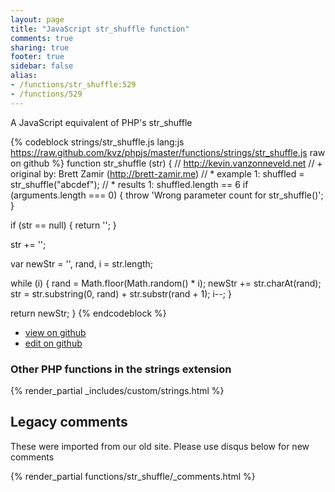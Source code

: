```yaml
---
layout: page
title: "JavaScript str_shuffle function"
comments: true
sharing: true
footer: true
sidebar: false
alias:
- /functions/str_shuffle:529
- /functions/529
---
```

<!-- Generated by Rakefile:build -->
A JavaScript equivalent of PHP's str_shuffle

{% codeblock strings/str_shuffle.js lang:js https://raw.github.com/kvz/phpjs/master/functions/strings/str_shuffle.js raw on github %}
function str_shuffle (str) {
  // http://kevin.vanzonneveld.net
  // +   original by: Brett Zamir (http://brett-zamir.me)
  // *     example 1: shuffled = str_shuffle("abcdef");
  // *     results 1: shuffled.length == 6
  if (arguments.length === 0) {
    throw 'Wrong parameter count for str_shuffle()';
  }

  if (str == null) {
    return '';
  }

  str += '';

  var newStr = '', rand, i = str.length;

  while (i) {
    rand = Math.floor(Math.random() * i);
    newStr += str.charAt(rand);
    str = str.substring(0, rand) + str.substr(rand + 1);
    i--;
  }

  return newStr;
}
{% endcodeblock %}

 - [view on github](https://github.com/kvz/phpjs/blob/master/functions/strings/str_shuffle.js)
 - [edit on github](https://github.com/kvz/phpjs/edit/master/functions/strings/str_shuffle.js)


### Other PHP functions in the strings extension
{% render_partial _includes/custom/strings.html %}
## Legacy comments
These were imported from our old site. Please use disqus below for new comments
<div style="overflow-y: scroll; max-height: 500px;">
{% render_partial functions/str_shuffle/_comments.html %}
</div>
